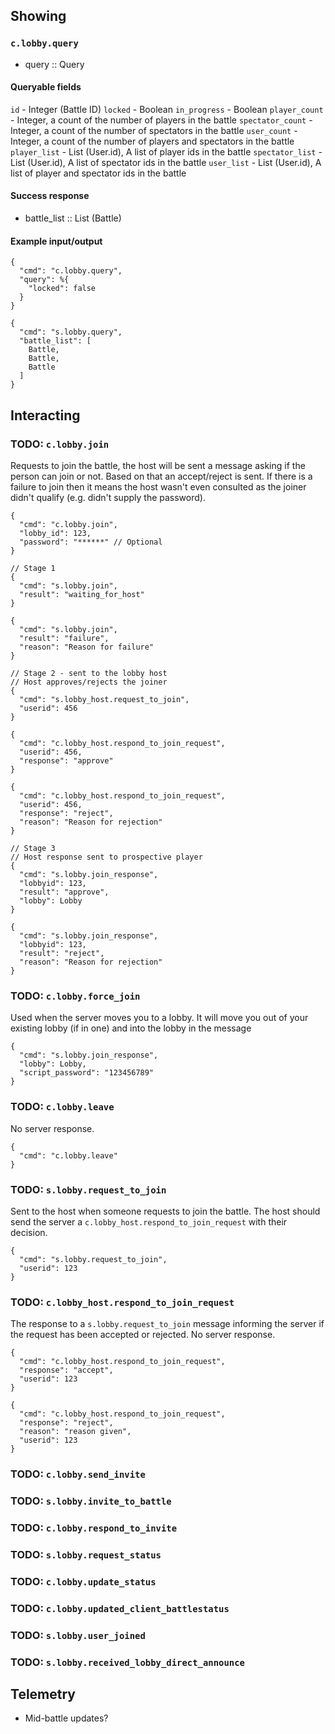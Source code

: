 ## Showing
### `c.lobby.query`
* query :: Query

#### Queryable fields
`id` - Integer (Battle ID)
`locked` - Boolean
`in_progress` - Boolean
`player_count` - Integer, a count of the number of players in the battle
`spectator_count` - Integer, a count of the number of spectators in the battle
`user_count` - Integer, a count of the number of players and spectators in the battle
`player_list` - List (User.id), A list of player ids in the battle
`spectator_list` - List (User.id), A list of spectator ids in the battle
`user_list` - List (User.id), A list of player and spectator ids in the battle

#### Success response
* battle_list :: List (Battle)

#### Example input/output
```
{
  "cmd": "c.lobby.query",
  "query": %{
    "locked": false
  }
}

{
  "cmd": "s.lobby.query",
  "battle_list": [
    Battle,
    Battle,
    Battle
  ]
}
```

## Interacting
### TODO: `c.lobby.join`
Requests to join the battle, the host will be sent a message asking if the person can join or not. Based on that an accept/reject is sent. If there is a failure to join then it means the host wasn't even consulted as the joiner didn't qualify (e.g. didn't supply the password).
```
{
  "cmd": "c.lobby.join",
  "lobby_id": 123,
  "password": "******" // Optional
}

// Stage 1
{
  "cmd": "s.lobby.join",
  "result": "waiting_for_host"
}

{
  "cmd": "s.lobby.join",
  "result": "failure",
  "reason": "Reason for failure"
}

// Stage 2 - sent to the lobby host
// Host approves/rejects the joiner
{
  "cmd": "s.lobby_host.request_to_join",
  "userid": 456
}

{
  "cmd": "c.lobby_host.respond_to_join_request",
  "userid": 456,
  "response": "approve"
}

{
  "cmd": "c.lobby_host.respond_to_join_request",
  "userid": 456,
  "response": "reject",
  "reason": "Reason for rejection"
}

// Stage 3
// Host response sent to prospective player
{
  "cmd": "s.lobby.join_response",
  "lobbyid": 123,
  "result": "approve",
  "lobby": Lobby
}

{
  "cmd": "s.lobby.join_response",
  "lobbyid": 123,
  "result": "reject",
  "reason": "Reason for rejection"
}
```

### TODO: `c.lobby.force_join`
Used when the server moves you to a lobby. It will move you out of your existing lobby (if in one) and into the lobby in the message
```
{
  "cmd": "s.lobby.join_response",
  "lobby": Lobby,
  "script_password": "123456789"
}
```

### TODO: `c.lobby.leave`
No server response.
```
{
  "cmd": "c.lobby.leave"
}
```

### TODO: `s.lobby.request_to_join`
Sent to the host when someone requests to join the battle. The host should send the server a `c.lobby_host.respond_to_join_request` with their decision.
```
{
  "cmd": "s.lobby.request_to_join",
  "userid": 123
}
```

### TODO: `c.lobby_host.respond_to_join_request`
The response to a `s.lobby.request_to_join` message informing the server if the request has been accepted or rejected. No server response.
```
{
  "cmd": "c.lobby_host.respond_to_join_request",
  "response": "accept",
  "userid": 123
}

{
  "cmd": "c.lobby_host.respond_to_join_request",
  "response": "reject",
  "reason": "reason given",
  "userid": 123
}
```

### TODO: `c.lobby.send_invite`
### TODO: `s.lobby.invite_to_battle`
### TODO: `c.lobby.respond_to_invite`

### TODO: `s.lobby.request_status`
### TODO: `c.lobby.update_status`

### TODO: `c.lobby.updated_client_battlestatus`

### TODO: `s.lobby.user_joined`

### TODO: `s.lobby.received_lobby_direct_announce`

## Telemetry
- Mid-battle updates?

